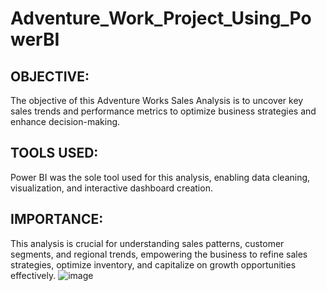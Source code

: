 # Adventure_Work_Project_Using_PowerBI

## OBJECTIVE: 
The objective of this Adventure Works Sales Analysis is to uncover key sales trends and performance metrics to optimize business strategies and enhance decision-making.
## TOOLS USED: 
Power BI was the sole tool used for this analysis, enabling data cleaning, visualization, and interactive dashboard creation.
## IMPORTANCE: 
This analysis is crucial for understanding sales patterns, customer segments, and regional trends, empowering the business to refine sales strategies, optimize inventory, and capitalize on growth opportunities effectively.
![image](https://github.com/user-attachments/assets/aa916b73-0815-443c-8b07-8fec9567d4b7)
